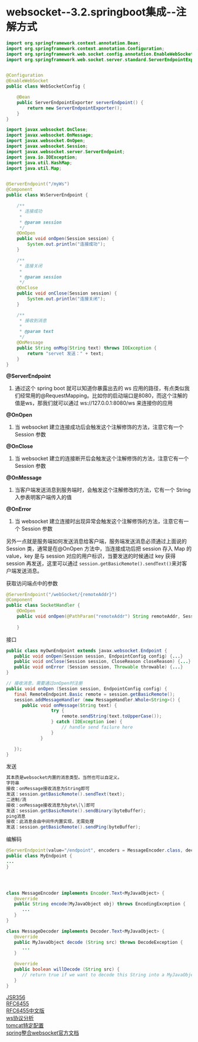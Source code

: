 # websocket--3.2.springboot集成--注解方式



```java
import org.springframework.context.annotation.Bean;
import org.springframework.context.annotation.Configuration;
import org.springframework.web.socket.config.annotation.EnableWebSocket;
import org.springframework.web.socket.server.standard.ServerEndpointExporter;


@Configuration
@EnableWebSocket
public class WebSocketConfig {

    @Bean
    public ServerEndpointExporter serverEndpoint() {
        return new ServerEndpointExporter();
    }
}
```

```java
import javax.websocket.OnClose;
import javax.websocket.OnMessage;
import javax.websocket.OnOpen;
import javax.websocket.Session;
import javax.websocket.server.ServerEndpoint;
import java.io.IOException;
import java.util.HashMap;
import java.util.Map;


@ServerEndpoint("/myWs")
@Component
public class WsServerEndpoint {

    /**
     * 连接成功
     *
     * @param session
     */
    @OnOpen
    public void onOpen(Session session) {
        System.out.println("连接成功");
    }

    /**
     * 连接关闭
     *
     * @param session
     */
    @OnClose
    public void onClose(Session session) {
        System.out.println("连接关闭");
    }

    /**
     * 接收到消息
     *
     * @param text
     */
    @OnMessage
    public String onMsg(String text) throws IOException {
        return "servet 发送：" + text;
    }
}
```

**@ServerEndpoint**

1. 通过这个 spring boot 就可以知道你暴露出去的 ws 应用的路径，有点类似我们经常用的@RequestMapping。比如你的启动端口是8080，而这个注解的值是ws，那我们就可以通过 ws://127.0.0.1:8080/ws 来连接你的应用

**@OnOpen**

1. 当 websocket 建立连接成功后会触发这个注解修饰的方法，注意它有一个 Session 参数

**@OnClose**

1. 当 websocket 建立的连接断开后会触发这个注解修饰的方法，注意它有一个 Session 参数

**@OnMessage**

1. 当客户端发送消息到服务端时，会触发这个注解修改的方法，它有一个 String 入参表明客户端传入的值

**@OnError**

1. 当 websocket 建立连接时出现异常会触发这个注解修饰的方法，注意它有一个 Session 参数

另外一点就是服务端如何发送消息给客户端，服务端发送消息必须通过上面说的 Session 类，通常是在@OnOpen 方法中，当连接成功后把 session 存入 Map 的 value，key 是与 session 对应的用户标识，当要发送的时候通过 key 获得 session 再发送，这里可以通过 `session.getBasicRemote().sendText()`来对客户端发送消息。



获取访问端点中的参数

```java
@ServerEndpoint("/webSocket/{remoteAddr}")
@Component
public class SocketHandler {
    @OnOpen
	public void onOpen(@PathParam("remoteAddr") String remoteAddr, Session session) {
		
	}
```



接口

```java
public class myOwnEndpoint extends javax.websocket.Endpoint {
   public void onOpen(Session session, EndpointConfig config) {...}
   public void onClose(Session session, CloseReason closeReason) {...}
   public void onError (Session session, Throwable throwable) {...}
}

// 接收消息，需要通过onOpen时注册
public void onOpen (Session session, EndpointConfig config) {
   final RemoteEndpoint.Basic remote = session.getBasicRemote();
   session.addMessageHandler (new MessageHandler.Whole<String>() {
      public void onMessage(String text) {
                 try {
                     remote.sendString(text.toUpperCase());
                 } catch (IOException ioe) {
                     // handle send failure here
                 }
             }

   });
}
```

发送

```java
其本质是websocket内置的消息类型。当然也可以自定义。  
字符串  
接收：onMessage接收消息为String即可  
发送：session.getBasicRemote().sendText(text);  
二进制/流  
接收：onMessage接收消息为byte\[\]即可  
发送：session.getBasicRemote().sendBinary(byteBuffer);  
ping消息  
接收：此消息会由中间件内置实现，无需处理  
发送：session.getBasicRemote().sendPing(byteBuffer);
```

编解码

```java
@ServerEndpoint(value="/endpoint", encoders = MessageEncoder.class, decoders= MessageDecoder.class)
public class MyEndpoint {
...
}




class MessageEncoder implements Encoder.Text<MyJavaObject> {
   @override
   public String encode(MyJavaObject obj) throws EncodingException {
      ...
   }
}

class MessageDecoder implements Decoder.Text<MyJavaObject> {
   @override 
   public MyJavaObject decode (String src) throws DecodeException {
      ...
   }

   @override 
   public boolean willDecode (String src) {
      // return true if we want to decode this String into a MyJavaObject instance
   }
}
```



[JSR356](https://www.oracle.com/technical-resources/articles/java/jsr356.html "JSR356")  
[RFC6455](https://tools.ietf.org/html/rfc6455 "RFC6455")  
[RFC6455中文版](https://blog.csdn.net/aigoogle/article/details/122281445 "RFC6455中文版")  
[ws协议分析](https://zhuanlan.zhihu.com/p/407711596 "ws协议分析")  
[tomcat特定配置](https://www.w3cschool.cn/tomcat/gszj1ka6.html "tomcat特定配置")  
[spring整合websocket官方文档](https://docs.spring.io/spring-framework/docs/5.1.3.RELEASE/spring-framework-reference/web.html#websocket "spring整合websocket官方文档")
